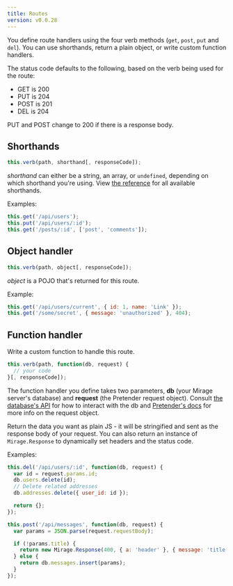```yaml
---
title: Routes
version: v0.0.28
---
```


You define route handlers using the four verb methods (`get`, `post`, `put` and `del`). You can use shorthands, return a plain object, or write custom function handlers.

The status code defaults to the following, based on the verb being used for the route:

  - GET is 200
  - PUT is 204
  - POST is 201
  - DEL is 204

PUT and POST change to 200 if there is a response body.

## Shorthands

```js
this.verb(path, shorthand[, responseCode]);
```

*shorthand* can either be a string, an array, or `undefined`, depending on which shorthand you're using. View [the reference](../shorthands) for all available shorthands.

Examples:

```js
this.get('/api/users');
this.put('/api/users/:id');
this.get('/posts/:id', ['post', 'comments']);
```

## Object handler

```js
this.verb(path, object[, responseCode]);
```

*object* is a POJO that's returned for this route.

Example:

```js
this.get('/api/users/current', { id: 1, name: 'Link' });
this.get('/some/secret', { message: 'unauthorized' }, 404);
```

## Function handler

Write a custom function to handle this route.

```js
this.verb(path, function(db, request) {
  // your code
}[, responseCode]);
```

The function handler you define takes two parameters, **db** (your Mirage server's database) and **request** (the Pretender request object). Consult [the database's API](../database) for how to interact with the db and [Pretender's docs](https://github.com/trek/pretender) for more info on the request object.

Return the data you want as plain JS - it will be stringified and sent as the response body of your request. You can also return an instance of `Mirage.Response` to dynamically set headers and the status code.

Examples:

```js
this.del('/api/users/:id', function(db, request) {
  var id = request.params.id;
  db.users.delete(id);
  // Delete related addresses
  db.addresses.delete({ user_id: id });

  return {};
});

this.post('/api/messages', function(db, request) {
  var params = JSON.parse(request.requestBody);

  if (!params.title) {
    return new Mirage.Response(400, { a: 'header' }, { message: 'title cannot be blank' });
  } else {
    return db.messages.insert(params);
  }
});
```
